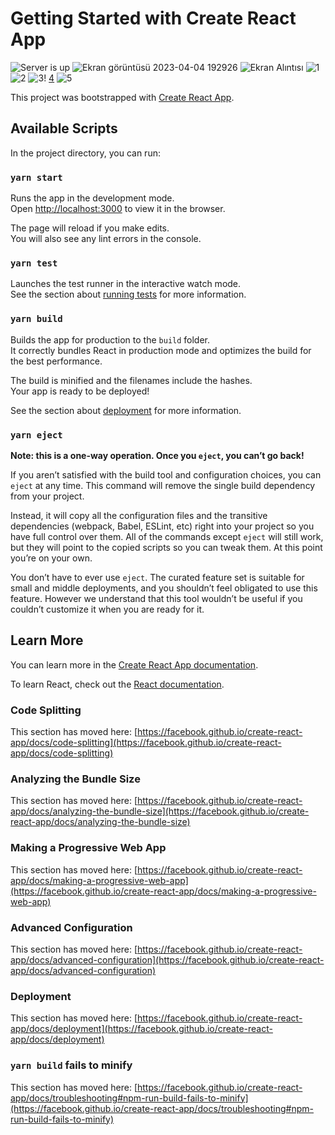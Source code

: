 # Getting Started with Create React App

![Server is up](https://user-images.githubusercontent.com/126778031/229896512-44911672-4c8f-4682-973e-7cc2e94b338a.PNG)
![Ekran görüntüsü 2023-04-04 192926](https://user-images.githubusercontent.com/126778031/229896538-de1c33e6-d606-40b3-81eb-26d28a2e577e.png)
![Ekran Alıntısı](https://user-images.githubusercontent.com/126778031/229896584-1fc9483f-d850-41e7-9704-e871a45c47db.PNG)
![1](https://user-images.githubusercontent.com/126778031/229896620-d1a39f27-7d8c-4244-b518-585fd6df8a55.PNG)
![2](https://user-images.githubusercontent.com/126778031/229896642-156b451f-90e0-4e8d-a604-ac495bc94239.PNG)
![3](https://user-images.githubusercontent.com/126778031/229896658-5ad0ed5e-319f-4512-af0e-c62586228967.PNG)!
[4](https://user-images.githubusercontent.com/126778031/229896667-0c3dbac7-997f-4e1c-a146-abd5c6848944.PNG)
![5](https://user-images.githubusercontent.com/126778031/229896695-ec7dc0fc-133b-4e70-b468-51dbaca1ed6e.PNG)



This project was bootstrapped with [Create React App](https://github.com/facebook/create-react-app).

## Available Scripts

In the project directory, you can run:

### `yarn start`

Runs the app in the development mode.\
Open [http://localhost:3000](http://localhost:3000) to view it in the browser.

The page will reload if you make edits.\
You will also see any lint errors in the console.

### `yarn test`

Launches the test runner in the interactive watch mode.\
See the section about [running tests](https://facebook.github.io/create-react-app/docs/running-tests) for more information.

### `yarn build`

Builds the app for production to the `build` folder.\
It correctly bundles React in production mode and optimizes the build for the best performance.

The build is minified and the filenames include the hashes.\
Your app is ready to be deployed!

See the section about [deployment](https://facebook.github.io/create-react-app/docs/deployment) for more information.

### `yarn eject`

**Note: this is a one-way operation. Once you `eject`, you can’t go back!**

If you aren’t satisfied with the build tool and configuration choices, you can `eject` at any time. This command will remove the single build dependency from your project.

Instead, it will copy all the configuration files and the transitive dependencies (webpack, Babel, ESLint, etc) right into your project so you have full control over them. All of the commands except `eject` will still work, but they will point to the copied scripts so you can tweak them. At this point you’re on your own.

You don’t have to ever use `eject`. The curated feature set is suitable for small and middle deployments, and you shouldn’t feel obligated to use this feature. However we understand that this tool wouldn’t be useful if you couldn’t customize it when you are ready for it.

## Learn More

You can learn more in the [Create React App documentation](https://facebook.github.io/create-react-app/docs/getting-started).

To learn React, check out the [React documentation](https://reactjs.org/).

### Code Splitting

This section has moved here: [https://facebook.github.io/create-react-app/docs/code-splitting](https://facebook.github.io/create-react-app/docs/code-splitting)

### Analyzing the Bundle Size

This section has moved here: [https://facebook.github.io/create-react-app/docs/analyzing-the-bundle-size](https://facebook.github.io/create-react-app/docs/analyzing-the-bundle-size)

### Making a Progressive Web App

This section has moved here: [https://facebook.github.io/create-react-app/docs/making-a-progressive-web-app](https://facebook.github.io/create-react-app/docs/making-a-progressive-web-app)

### Advanced Configuration

This section has moved here: [https://facebook.github.io/create-react-app/docs/advanced-configuration](https://facebook.github.io/create-react-app/docs/advanced-configuration)

### Deployment

This section has moved here: [https://facebook.github.io/create-react-app/docs/deployment](https://facebook.github.io/create-react-app/docs/deployment)

### `yarn build` fails to minify

This section has moved here: [https://facebook.github.io/create-react-app/docs/troubleshooting#npm-run-build-fails-to-minify](https://facebook.github.io/create-react-app/docs/troubleshooting#npm-run-build-fails-to-minify)
